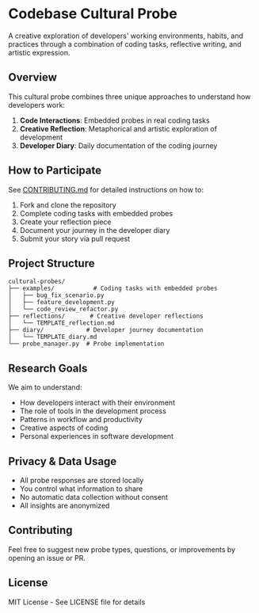 # Codebase Cultural Probe

A creative exploration of developers' working environments, habits, and practices through a combination of coding tasks, reflective writing, and artistic expression.

## Overview

This cultural probe combines three unique approaches to understand how developers work:
1. **Code Interactions**: Embedded probes in real coding tasks
2. **Creative Reflection**: Metaphorical and artistic exploration of development
3. **Developer Diary**: Daily documentation of the coding journey

## How to Participate

See [CONTRIBUTING.md](CONTRIBUTING.md) for detailed instructions on how to:
1. Fork and clone the repository
2. Complete coding tasks with embedded probes
3. Create your reflection piece
4. Document your journey in the developer diary
5. Submit your story via pull request

## Project Structure

```
cultural-probes/
├── examples/           # Coding tasks with embedded probes
│   ├── bug_fix_scenario.py
│   ├── feature_development.py
│   └── code_review_refactor.py
├── reflections/       # Creative developer reflections
│   └── TEMPLATE_reflection.md
├── diary/            # Developer journey documentation
│   └── TEMPLATE_diary.md
└── probe_manager.py  # Probe implementation
```

## Research Goals

We aim to understand:
- How developers interact with their environment
- The role of tools in the development process
- Patterns in workflow and productivity
- Creative aspects of coding
- Personal experiences in software development

## Privacy & Data Usage

- All probe responses are stored locally
- You control what information to share
- No automatic data collection without consent
- All insights are anonymized

## Contributing

Feel free to suggest new probe types, questions, or improvements by opening an issue or PR.

## License

MIT License - See LICENSE file for details

